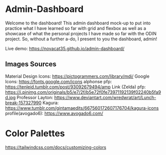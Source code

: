# Admin-Dashboard

Welcome to the dashboard! This admin dashboard mock-up to put into practice what I have learned so far with grid and flexbox as well as a showcase of what the personal projects I have made so far with the ODIN project. So, without a further a-do, I present to you the dashboard, admin!

Live demo: https://novacat35.github.io/admin-dashboard/ 

## Images Sources
Material Design Icons: https://pictogrammers.com/library/mdi/
Google Icons: https://fonts.google.com/icons
alphonse pfp: https://tenleid.tumblr.com/post/93092679494/amp
Link (Zelda) pfp:
https://i.pinimg.com/originals/b5/e7/2f/b5e72f0fe73971192139f02240b5fa9d.jpg
Professor Layton: https://www.deviantart.com/wredwrat/art/Lunch-break-157327990
Kagura: https://www.tumblr.com/gintamaedits/667560172607176704/kagura-icons
profile(avogado6): https://www.avogado6.com/

# Color Palettes
https://tailwindcss.com/docs/customizing-colors